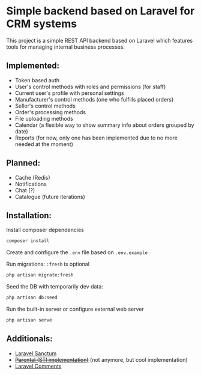 # Simple backend based on Laravel for CRM systems

This project is a simple REST API backend based on Laravel which features tools
for managing internal business processes.

## Implemented:
- Token based auth
- User's control methods with roles and permissions (for staff)
- Current user's profile with personal settings
- Manufacturer's control methods (one who fulfills placed orders)
- Seller's control methods
- Order's processing methods
- File uploading methods
- Calendar (a flexible way to show summary info about orders grouped by date)
- Reports (for now, only one has been implemented due to no more needed at the moment)

## Planned:
- Cache (Redis)
- Notifications
- Chat (?)
- Catalogue (future iterations)

## Installation:

Install composer dependencies
```sh
composer install
```

Create and configure the `.env` file based on `.env.example`

Run migrations: `:fresh` is optional
```sh
php artisan migrate:fresh
```

Seed the DB with temporarily dev data:
```sh
php artisan db:seed
```

Run the built-in server or configure external web server
```sh
php artisan serve
```

## Additionals:
- [Laravel Sanctum](https://laravel.com/docs/sanctum)
- ~~[Parental (STI implementation)](https://github.com/calebporzio/parental)~~ (not anymore, but cool implementation)
- [Laravel Comments](https://github.com/beyondcode/laravel-comments)